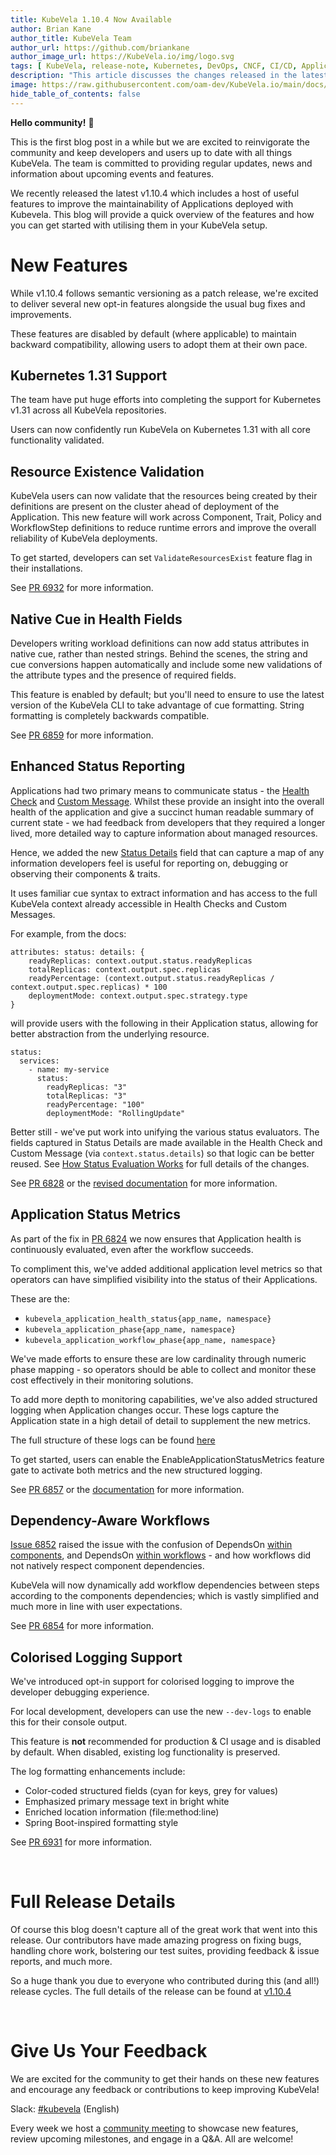 ```yaml
---
title: KubeVela 1.10.4 Now Available 
author: Brian Kane
author_title: KubeVela Team
author_url: https://github.com/briankane
author_image_url: https://KubeVela.io/img/logo.svg
tags: [ KubeVela, release-note, Kubernetes, DevOps, CNCF, CI/CD, Application delivery, Role-Based Access Control, Telemetry]
description: "This article discusses the changes released in the latest v1.10.4 release"
image: https://raw.githubusercontent.com/oam-dev/KubeVela.io/main/docs/resources/KubeVela-03.png
hide_table_of_contents: false
---
```


**Hello community!** 👋

This is the first blog post in a while but we are excited to reinvigorate the community and keep developers and users up to date with all things KubeVela. The team is committed to providing regular updates, news and information about upcoming events and features.

We recently released the latest v1.10.4 which includes a host of useful features to improve the maintainability of Applications deployed with Kubevela. This blog will provide a quick overview of the features and how you can get started with utilising them in your KubeVela setup. 

# New Features
While v1.10.4 follows semantic versioning as a patch release, we're excited to deliver several new opt-in features alongside the usual bug fixes and improvements. 

These features are disabled by default (where applicable) to maintain backward compatibility, allowing users to adopt them at their own pace.

<!--truncate-->
## Kubernetes 1.31 Support 
The team have put huge efforts into completing the support for Kubernetes v1.31 across all KubeVela repositories. 

Users can now confidently run KubeVela on Kubernetes 1.31 with all core functionality validated. 

<!--truncate-->

## Resource Existence Validation
KubeVela users can now validate that the resources being created by their definitions are present on the cluster ahead of deployment of the Application. This new feature will work across Component, Trait, Policy and WorkflowStep definitions to reduce runtime errors and improve the overall reliability of KubeVela deployments.

To get started, developers can set `ValidateResourcesExist` feature flag in their installations. 

See [PR 6932](https://github.com/kubevela/kubevela/pull/6932) for more information.

<!--truncate-->

## Native Cue in Health Fields
Developers writing workload definitions can now add status attributes in native cue, rather than nested strings. Behind the scenes, the string and cue conversions happen automatically and include some new validations of the attribute types and the presence of required fields. 

This feature is enabled by default; but you'll need to ensure to use the latest version of the KubeVela CLI to take advantage of cue formatting. String formatting is completely backwards compatible.

See [PR 6859](https://github.com/kubevela/kubevela/pull/6859) for more information.

<!--truncate-->

## Enhanced Status Reporting
Applications had two primary means to communicate status - the [Health Check](https://kubevela.io/docs/next/platform-engineers/status/definition_health_status/#2-health-check---overall-health-indicator) and [Custom Message](https://kubevela.io/docs/next/platform-engineers/status/definition_health_status/#2-health-check---overall-health-indicator). Whilst these provide an insight into the overall health of the application and give a succinct human readable summary of current state - we had feedback from developers that they required a longer lived, more detailed way to capture information about managed resources. 

Hence, we added the new [Status Details](https://kubevela.io/docs/next/platform-engineers/status/definition_health_status/#1-status-details---structured-diagnostic-information) field that can capture a map of any information developers feel is useful for reporting on, debugging or observing their components & traits. 

It uses familiar cue syntax to extract information and has access to the full KubeVela context already accessible in Health Checks and Custom Messages.

For example, from the docs:

```
attributes: status: details: {
    readyReplicas: context.output.status.readyReplicas
    totalReplicas: context.output.spec.replicas
    readyPercentage: (context.output.status.readyReplicas / context.output.spec.replicas) * 100
    deploymentMode: context.output.spec.strategy.type
}
```

will provide users with the following in their Application status, allowing for better abstraction from the underlying resource.
```
status:
  services:
    - name: my-service
      status:
        readyReplicas: "3"
        totalReplicas: "3"
        readyPercentage: "100"
        deploymentMode: "RollingUpdate"
```

Better still - we've put work into unifying the various status evaluators. The fields captured in Status Details are made available in the Health Check and Custom Message (via `context.status.details`) so that logic can be better reused. See [How Status Evaluation Works](https://kubevela.io/docs/next/platform-engineers/status/definition_health_status/#how-status-evaluation-works) for full details of the changes.

See [PR 6828](https://github.com/kubevela/kubevela/pull/6828) or the [revised documentation](https://kubevela.io/docs/next/platform-engineers/status/definition_health_status) for more information.

<!--truncate-->

## Application Status Metrics
As part of the fix in [PR 6824](https://github.com/kubevela/kubevela/pull/6824) we now ensures that Application health is continuously evaluated, even after the workflow succeeds.

To compliment this, we've added additional application level metrics so that operators can have simplified visibility into the status of their Applications.  

These are the:
- `kubevela_application_health_status{app_name, namespace}`
- `kubevela_application_phase{app_name, namespace}`
- `kubevela_application_workflow_phase{app_name, namespace}`

We've made efforts to ensure these are low cardinality through numeric phase mapping - so operators should be able to collect and monitor these cost effectively in their monitoring solutions. 

To add more depth to monitoring capabilities, we've also added structured logging when Application changes occur. These logs capture the Application state in a high detail of detail to supplement the new metrics.

The full structure of these logs can be found [here](https://kubevela.io/docs/next/platform-engineers/status/application_health_status_metrics/#structured-logging)

To get started, users can enable the EnableApplicationStatusMetrics feature gate to activate both metrics and the new structured logging.

See [PR 6857](https://github.com/kubevela/kubevela/pull/6857) or the [documentation](https://kubevela.io/docs/next/platform-engineers/status/application_health_status_metrics/) for more information.

<!--truncate-->

## Dependency-Aware Workflows
[Issue 6852](https://github.com/kubevela/kubevela/issues/6852) raised the issue with the confusion of DependsOn [within components](https://kubevela.io/docs/end-user/workflow/component-dependency-parameter/#dependency), and DependsOn [within workflows](https://kubevela.io/docs/end-user/workflow/dependency/#how-to-use) - and how workflows did not natively respect component dependencies. 

KubeVela will now dynamically add workflow dependencies between steps according to the components dependencies; which is vastly simplified and much more in line with user expectations. 

See [PR 6854](https://github.com/kubevela/kubevela/pull/6854) for more information. 

<!--truncate-->

## Colorised Logging Support
We've introduced opt-in support for colorised logging to improve the developer debugging experience. 

For local development, developers can use the new `--dev-logs` to enable this for their console output.

This feature is **not** recommended for production & CI usage and is disabled by default. When disabled, existing log functionality is preserved.

The log formatting enhancements include:
- Color-coded structured fields (cyan for keys, grey for values)
- Emphasized primary message text in bright white
- Enriched location information (file:method:line)
- Spring Boot-inspired formatting style

See [PR 6931](https://github.com/kubevela/kubevela/pull/6931) for more information.

<!--truncate-->
<br />

# Full Release Details
Of course this blog doesn't capture all of the great work that went into this release. Our contributors have made amazing progress on fixing bugs, handling chore work, bolstering our test suites, providing feedback & issue reports, and much more. 

So a huge thank you due to everyone who contributed during this (and all!) release cycles. The full details of the release can be found at [v1.10.4](https://github.com/kubevela/kubevela/releases/tag/v1.10.4)

<!--truncate-->
<br />

# Give Us Your Feedback

We are excited for the community to get their hands on these new features and encourage any feedback or contributions to keep improving KubeVela!

Slack: [#kubevela](https://cloud-native.slack.com/archives/C01BLQ3HTJA) (English)

Every week we host a [community meeting](https://github.com/kubevela/community?tab=readme-ov-file#community-meetings) to showcase new features, review upcoming milestones, and engage in a Q&A. All are welcome!